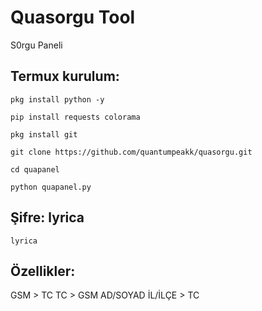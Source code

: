 # Quasorgu Tool

S0rgu Paneli

## Termux kurulum:
```
pkg install python -y
```
```
pip install requests colorama
```
```
pkg install git
```
```
git clone https://github.com/quantumpeakk/quasorgu.git
```
```
cd quapanel
```
```
python quapanel.py
```
## Şifre: lyrica
```
lyrica
```
## Özellikler:
GSM > TC
TC > GSM
AD/SOYAD İL/İLÇE > TC

